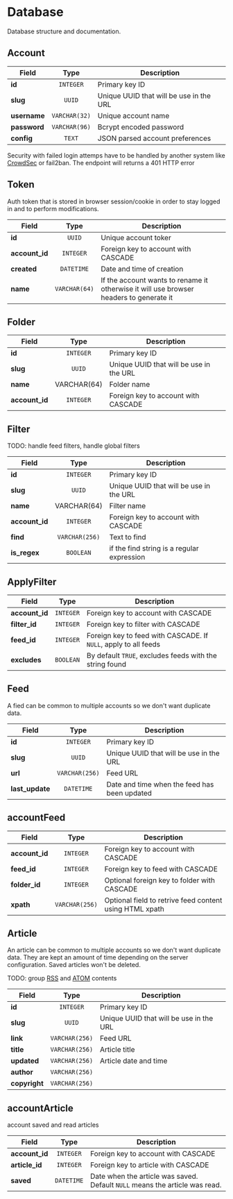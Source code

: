 # Database

Database structure and documentation.

## Account

| Field | Type | Description |
|-------|:----:|-------------|
| **id** | `INTEGER` | Primary key ID |
| **slug** | `UUID` | Unique UUID that will be use in the URL |
| **username** | `VARCHAR(32)` | Unique account name |
| **password** | `VARCHAR(96)` | Bcrypt encoded password |
| **config** | `TEXT` | JSON parsed account preferences |

Security with failed login attemps have to be handled by another system like [CrowdSec](https://www.crowdsec.net/) or fail2ban. The endpoint will returns a 401 HTTP error

## Token

Auth token that is stored in browser session/cookie in order to stay logged in and to perform modifications.

| Field | Type | Description |
|-------|:----:|-------------|
| **id** | `UUID` | Unique account toker |
| **account_id** | `INTEGER` | Foreign key to account with CASCADE |
| **created** | `DATETIME` | Date and time of creation |
| **name** | `VARCHAR(64)` | If the account wants to rename it otherwise it will use browser headers to generate it |

## Folder

| Field | Type | Description |
|-------|:----:|-------------|
| **id** | `INTEGER` | Primary key ID |
| **slug** | `UUID` | Unique UUID that will be use in the URL |
| **name** | VARCHAR(64) | Folder name |
| **account_id** | `INTEGER` | Foreign key to account with CASCADE |

## Filter

TODO: handle feed filters, handle global filters

| Field | Type | Description |
|-------|:----:|-------------|
| **id** | `INTEGER` | Primary key ID |
| **slug** | `UUID` | Unique UUID that will be use in the URL |
| **name** | VARCHAR(64) | Filter name |
| **account_id** | `INTEGER` | Foreign key to account with CASCADE |
| **find** | `VARCHAR(256)` | Text to find |
| **is_regex** | `BOOLEAN` | if the find string is a regular expression |

## ApplyFilter

| Field | Type | Description |
|-------|:----:|-------------|
| **account_id** | `INTEGER` | Foreign key to account with CASCADE |
| **filter_id** | `INTEGER` | Foreign key to filter with CASCADE |
| **feed_id** | `INTEGER` | Foreign key to feed with CASCADE. If `NULL`, apply to all feeds |
| **excludes** | `BOOLEAN` | By default `TRUE`, excludes feeds with the string found |

## Feed

A fied can be common to multiple accounts so we don't want duplicate data.

| Field | Type | Description |
|-------|:----:|-------------|
| **id** | `INTEGER` | Primary key ID |
| **slug** | `UUID` | Unique UUID that will be use in the URL |
| **url** | `VARCHAR(256)` | Feed URL |
| **last_update** | `DATETIME` | Date and time when the feed has been updated |

## accountFeed

| Field | Type | Description |
|-------|:----:|-------------|
| **account_id** | `INTEGER` | Foreign key to account with CASCADE |
| **feed_id** | `INTEGER` | Foreign key to feed with CASCADE |
| **folder_id** | `INTEGER` | Optional foreign key to folder with CASCADE |
| **xpath** | `VARCHAR(256)` | Optional field to retrive feed content using HTML xpath |

## Article

An article can be common to multiple accounts so we don't want duplicate data. They are kept an amount of time depending on the server configuration. Saved articles won't be deleted.

TODO: group [RSS](https://en.wikipedia.org/wiki/RSS) and [ATOM](https://www.rfc-editor.org/rfc/rfc4287.html) contents

| Field | Type | Description |
|-------|:----:|-------------|
| **id** | `INTEGER` | Primary key ID |
| **slug** | `UUID` | Unique UUID that will be use in the URL |
| **link** | `VARCHAR(256)` | Feed URL |
| **title** | `VARCHAR(256)` | Article title |
| **updated** | `VARCHAR(256)` | Article date and time
| **author** | `VARCHAR(256)` |  |
| **copyright** | `VARCHAR(256)` |  |

## accountArticle

account saved and read articles

| Field | Type | Description |
|-------|:----:|-------------|
| **account_id** | `INTEGER` | Foreign key to account with CASCADE |
| **article_id** | `INTEGER` | Foreign key to article with CASCADE |
| **saved** | `DATETIME` | Date when the article was saved. Default `NULL` means the article was read. |
